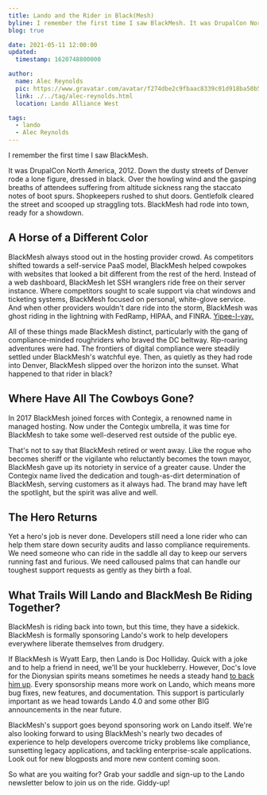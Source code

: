 ```yaml
---
title: Lando and the Rider in Black(Mesh)
byline: I remember the first time I saw BlackMesh. It was DrupalCon North America, 2012. Down the dusty streets of Denver rode a lone figure, dressed in black...
blog: true

date: 2021-05-11 12:00:00
updated:
  timestamp: 1620748800000

author:
  name: Alec Reynolds
  pic: https://www.gravatar.com/avatar/f274dbe2c9fbaac8339c01d918ba50b5
  link: ./../tag/alec-reynolds.html
  location: Lando Alliance West

tags:
  - lando
  - Alec Reynolds
---
```


I remember the first time I saw BlackMesh.

It was DrupalCon North America, 2012. Down the dusty streets of Denver rode a lone figure, dressed in black. Over the howling wind and the gasping breaths of attendees suffering from altitude sickness rang the staccato notes of boot spurs. Shopkeepers rushed to shut doors. Gentlefolk cleared the street and scooped up straggling tots. BlackMesh had rode into town, ready for a showdown.

## A Horse of a Different Color

BlackMesh always stood out in the hosting provider crowd. As competitors shifted towards a self-service PaaS model, BlackMesh helped cowpokes with websites that looked a bit different from the rest of the herd. Instead of a web dashboard, BlackMesh let SSH wranglers ride free on their server instance. Where competitors sought to scale support via chat windows and ticketing systems, BlackMesh focused on personal, white-glove service. And when other providers wouldn't dare ride into the storm, BlackMesh was ghost riding in the lightning with FedRamp, HIPAA, and FINRA. [Yipee-I-yay.](https://youtu.be/vOVWx3iWrAI?t=67)

All of these things made BlackMesh distinct, particularly with the gang of compliance-minded roughriders who braved the DC beltway. Rip-roaring adventures were had. The frontiers of digital compliance were steadily settled under BlackMesh's watchful eye. Then, as quietly as they had rode into Denver, BlackMesh slipped over the horizon into the sunset. What happened to that rider in black?

## Where Have All The Cowboys Gone?

In 2017 BlackMesh joined forces with Contegix, a renowned name in managed hosting. Now under the Contegix umbrella, it was time for BlackMesh to take some well-deserved rest outside of the public eye.

That's not to say that BlackMesh retired or went away. Like the rogue who becomes sheriff or the vigilante who reluctantly becomes the town mayor, BlackMesh gave up its notoriety in service of a greater cause. Under the Contegix name lived the dedication and tough-as-dirt determination of BlackMesh, serving customers as it always had. The brand may have left the spotlight, but the spirit was alive and well.

## The Hero Returns

Yet a hero's job is never done. Developers still need a lone rider who can help them stare down security audits and lasso compliance requirements. We need someone who can ride in the saddle all day to keep our servers running fast and furious. We need calloused palms that can handle our toughest support requests as gently as they birth a foal.

## What Trails Will Lando and BlackMesh Be Riding Together?

BlackMesh is riding back into town, but this time, they have a sidekick. BlackMesh is formally sponsoring Lando's work to help developers everywhere liberate themselves from drudgery.

If BlackMesh is Wyatt Earp, then Lando is Doc Holliday. Quick with a joke and to help a friend in need, we'll be your huckleberry. However, Doc's love for the Dionysian spirits means sometimes he needs a steady hand [to back him up](https://youtu.be/CwEIkXMfL1E?t=93). Every sponsorship means more work on Lando, which means more bug fixes, new features, and documentation. This support is particularly important as we head towards Lando 4.0 and some other BIG announcements in the near future.

BlackMesh's support goes beyond sponsoring work on Lando itself. We're also looking forward to using BlackMesh's nearly two decades of experience to help developers overcome tricky problems like compliance, sunsetting legacy applications, and tackling enterprise-scale applications. Look out for new blogposts and more new content coming soon.

So what are you waiting for? Grab your saddle and sign-up to the Lando newsletter below to join us on the ride. Giddy-up!
